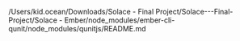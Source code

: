 /Users/kid.ocean/Downloads/Solace - Final Project/Solace---Final-Project/Solace - Ember/node_modules/ember-cli-qunit/node_modules/qunitjs/README.md